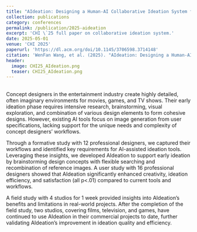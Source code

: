 ```yaml
---
title: "AIdeation: Designing a Human-AI Collaborative Ideation System for Concept Designers"
collection: publications
category: conferences
permalink: /publication/2025-aideation
excerpt: 'CHI \`25 full paper on collaborative ideation system.'
date: 2025-05-01
venue: 'CHI 2025'
paperurl: 'https://dl.acm.org/doi/10.1145/3706598.3714148'
citation: 'WenFan Wang, et al. (2025). "AIdeation: Designing a Human-AI Collaborative Ideation System for Concept Designers." <i>CHI 2025</i>.'
header:
  image: CHI25_AIdeation.png
  teaser: CHI25_AIdeation.png
---
```


\
Concept designers in the entertainment industry create highly detailed, often imaginary environments for movies, games, and TV shows. Their early ideation phase requires intensive research, brainstorming, visual exploration, and combination of various design elements to form cohesive designs. However, existing AI tools focus on image generation from user specifications, lacking support for the unique needs and complexity of concept designers’ workflows.

Through a formative study with 12 professional designers, we captured their workflows and identified key requirements for AI-assisted ideation tools. Leveraging these insights, we developed AIdeation to support early ideation by brainstorming design concepts with flexible searching and recombination of reference images. A user study with 16 professional designers showed that AIdeation significantly enhanced creativity, ideation efficiency, and satisfaction (all p<.01) compared to current tools and workflows.

A field study with 4 studios for 1 week provided insights into AIdeation’s benefits and limitations in real-world projects. After the completion of the field study, two studios, covering films, television, and games, have continued to use AIdeation in their commercial projects to date, further validating AIdeation’s improvement in ideation quality and efficiency.